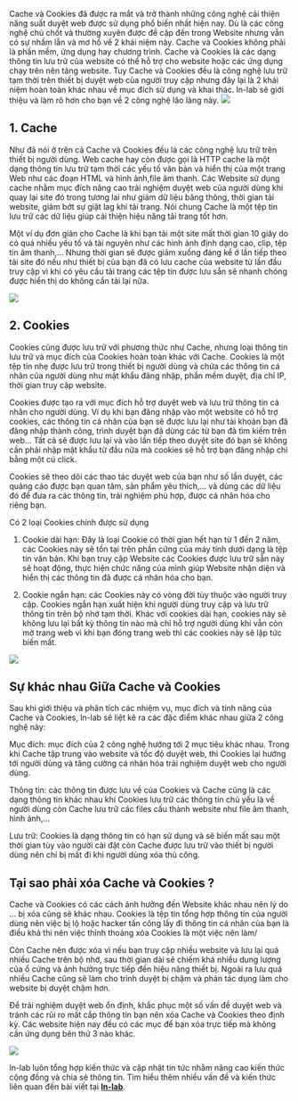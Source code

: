 Cache và Cookies đã được ra mắt và trở thành những công nghệ cải thiện năng suất duyệt web được sử dụng phổ biến nhất hiện nay. Dù là các công nghệ chủ chốt và thường xuyên được đề cập đến trong Website nhưng vẫn có sự nhầm lẫn và mơ hồ về 2 khái niệm này.
Cache và Cookies không phải là phần mềm, ứng dụng hay chương trình. Cache và Cookies là các dạng thông tin lưu trữ của website có thể hỗ trợ cho website hoặc các ứng dụng chạy trên nên tảng website.
Tuy Cache và Cookies đều là công nghệ lưu trữ tạm thời trên thiết bị duyệt web của người truy cập nhưng đây lại là 2 khái niệm hoàn toàn khác nhau về mục đích sử dụng và khai thác. ln-lab sẽ giới thiệu và làm rõ hơn cho bạn về 2 công nghệ lão làng này.
![](https://images.viblo.asia/2cc12b95-2f63-4692-82f8-5f6161253ec5.JPG)

## 1. Cache
Như đã nói ở trên cả Cache và Cookies đều là các công nghệ lưu trữ trên thiết bị người dùng. Web cache hay còn được gọi là HTTP cache là một dạng thông tin lưu trữ tạm thời các yếu tố văn bản và hiển thị của một trang Web như các đoạn HTML và hình ảnh,file âm thanh. Các Website sử dụng cache nhằm mục đích nâng cao trải nghiệm duyệt web của người dùng khi quay lại site đó trong tương lai như giảm dữ liệu băng thông, thời gian tải website, giảm bớt sự giật lag khi tải trang. Nói chung Cache là một tệp tin lưu trữ các dữ liệu giúp cải thiện hiệu năng tải trang tốt hơn.

Một ví dụ đơn giản cho Cache là khi bạn tải một site mất thời gian 10 giây do có quá nhiều yếu tố và tài nguyên như các hình ảnh định dạng cao, clip, tệp tin âm thanh,... Nhưng thời gian sẽ được giảm xuống đáng kể ở lần tiếp theo tải site đó nếu như thiết bị của bạn đã có lưu cache của website từ lần đầu truy cập vì khi có yêu cầu tải trang các tệp tin được lưu sẵn sẽ nhanh chóng được hiển thị do không cần tải lại nữa.

![](https://images.viblo.asia/bb79ec78-b1ed-4205-aacf-3136f4403a9d.JPG)

## 2. Cookies
Cookies cũng được lưu trữ với phương thức như Cache, nhưng loại thông tin lưu trữ và mục đích của Cookies hoàn toàn khác với Cache. Cookies là một tệp tin nhẹ được lưu trữ trong thiết bị người dùng và chứa các thông tin cá nhân của người dùng như mật khẩu đăng nhập, phần mềm duyệt, địa chỉ IP, thời gian truy cập website.

Cookies được tạo ra với mục đích hỗ trợ duyệt web và lưu trữ thông tin cá nhân cho người dùng. Ví dụ khi bạn đăng nhập vào một website có hỗ trợ cookies, các thông tin cá nhân của bạn sẽ được lưu lại như tài khoản bạn đã đăng nhập thành công, trình duyệt bạn đã dùng các từ bạn đã tìm kiếm trên web... Tất cả sẽ được lưu lại và vào lần tiếp theo duyệt site đó bạn sẽ không cần phải nhập mật khẩu từ đầu nữa mà cookies sẽ hỗ trợ bạn đăng nhập chỉ bằng một cú click.

Cookies sẽ theo dõi các thao tác duyệt web của bạn như số lần duyệt, các quảng cáo được bạn quan tâm, sản phẩm yêu thích,... và dùng các dữ liệu đó để đưa ra các thông tin, trải nghiệm phù hợp, được cá nhân hóa cho riêng bạn.

Có 2 loại Cookies chính được sử dụng

1. Cookie dài hạn: Đây là loại Cookie có thời gian hết hạn từ 1 đến 2 năm, các Cookies này sẽ tồn tại trên phần cứng của máy tính dưới dạng là tệp tin văn bản. Khi bạn truy cập Website các Cookies được lưu trữ sẵn này sẽ hoạt động, thực hiện chức năng của mình giúp Website nhận diện và hiển thị các thông tin đã được cá nhân hóa cho bạn.

2. Cookie ngắn hạn: các Cookies này có vòng đời tùy thuộc vào người truy cập. Cookies ngắn hạn xuất hiện khi người dùng truy cập và lưu trữ thông tin trên bộ nhớ tạm thời. Khác với cookies dài hạn, cookies này sẽ không lưu lại bất kỳ thông tin nào mà chỉ hỗ trợ người dùng khi vẫn còn mở trang web vì khi bạn đóng trang web thì các cookies này sẽ lập tức biến mất.

![](https://images.viblo.asia/f82f7f06-0841-4028-a9a9-2691a379fc9e.jpg)

## Sự khác nhau Giữa Cache và Cookies
Sau khi giới thiệu và phân tích các nhiệm vụ, mục đích và tính năng của Cache và Cookies, ln-lab sẽ liệt kê ra các đặc điểm khác nhau giữa 2 công nghệ này:

Mục đích: mục đích của 2 công nghệ hướng tới 2 mục tiêu khác nhau. Trong khi Cache tập trung vào website và tốc độ duyệt web, thì Cookies lại hướng tới người dùng và tăng cường cá nhân hóa trải nghiệm duyệt web cho người dùng.

Thông tin: các thông tin được lưu về của Cookies và Cache cũng là các dạng thông tin khác nhau khi Cookies lưu trữ các thông tin chủ yếu là về người dùng còn Cache lưu trữ các files cấu thành website như file âm thanh, hình ảnh,...

Lưu trữ: Cookies là dạng thông tin có hạn sử dụng và sẽ biến mất sau một thời gian tùy vào người cài đặt còn Cache được lưu trữ vào thiết bị người dùng nên chỉ bị mất đi khi người dùng xóa thủ công.

## Tại sao phải xóa Cache và Cookies ?
Cache và Cookies có các cách ảnh hưởng đến Website khác nhau nên lý do ... bị xóa cũng sẽ khác nhau.
Cookies là tệp tin tổng hợp thông tin của người dùng nên việc bị lộ hoặc hacker tấn công lấy đi thông tin cá nhân của bạn là điều khả thi nên việc thỉnh thoảng xóa Cookies là một việc nên làm/

Còn Cache nên được xóa vì nếu bạn truy cập nhiều website và lưu lại quá nhiều Cache trên bộ nhớ, sau thời gian dài sẽ chiếm khá nhiều dung lượng của ổ cứng và ảnh hưởng trực tiếp đến hiệu năng thiết bị. Ngoài ra lưu quá nhiều Cache cũng sẽ làm cho trình duyệt bị chậm và phản tác dụng làm cho website bị duyệt chậm hơn.

Để trải nghiệm duyệt web ổn định, khắc phục một số vấn đề duyệt web và tránh các rủi ro mất cắp thông tin bạn nên xóa Cache và Cookies theo định kỳ. Các website hiện nay đều có các mục để bạn xóa trực tiếp mà không cần ứng dụng bên thứ 3 nào khác.

![](https://images.viblo.asia/579bcb61-768d-4c2b-b085-01c9e0d9faed.JPG)

ln-lab luôn tổng hợp kiến thức và cập nhật tin tức nhằm nâng cao kiến thức cộng đồng và chia sẻ thông tin. Tìm hiểu thêm nhiều vấn đề và kiến thức liên quan đến bài viết tại **[ln-lab](http://www.ln-lab.net/)**.